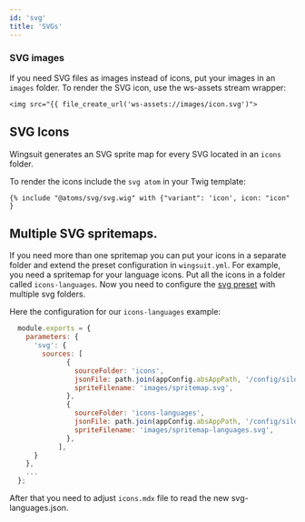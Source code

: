 ```yaml
---
id: 'svg'
title: 'SVGs'
---
```

### SVG images
If you need SVG files as images instead of icons, put your images in an `images` folder.
To render the SVG icon, use the ws-assets stream wrapper:

```twig
<img src="{{ file_create_url('ws-assets://images/icon.svg')">
```

## SVG Icons
Wingsuit generates an SVG sprite map for every SVG located in an `icons` folder. 

To render the icons include the `svg atom` in your Twig template: 

```twig
{% include "@atoms/svg/svg.wig" with {"variant": 'icon', icon: "icon" }
```

## Multiple SVG spritemaps.
If you need more than one spritemap you can put your icons in a separate folder and extend the preset configuration in `wingsuit.yml`.
For example, you need a spritemap for your language icons. Put all the icons in a folder called `icons-languages`.
Now you need to configure the [svg preset](https://github.com/wingsuit-designsystem/wingsuit/blob/master/packages/core/src/server/presets/svg.ts) with multiple svg folders.

Here the configuration for our `icons-languages` example:

 ```js
   module.exports = {
     parameters: {
       'svg': {
         sources: [
               {
                 sourceFolder: 'icons',
                 jsonFile: path.join(appConfig.absAppPath, '/config/silo/svgs.json'),
                 spriteFilename: 'images/spritemap.svg',
               },
               {
                 sourceFolder: 'icons-languages',
                 jsonFile: path.join(appConfig.absAppPath, '/config/silo/svgs-languages.json'),
                 spriteFilename: 'images/spritemap-languages.svg',
               },
             ],
       }
     }, 
     ...
   };
 
 ```
 
After that you need to adjust `icons.mdx` file to read the new svg-languages.json.
